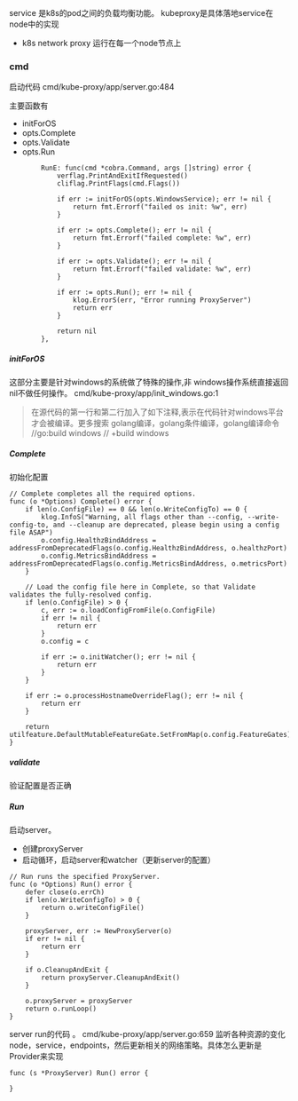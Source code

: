 
service 是k8s的pod之间的负载均衡功能。 kubeproxy是具体落地service在node中的实现

- k8s network proxy 运行在每一个node节点上
###  cmd
启动代码 cmd/kube-proxy/app/server.go:484

主要函数有
- initForOS
- opts.Complete
- opts.Validate
- opts.Run

```golang
		RunE: func(cmd *cobra.Command, args []string) error {
			verflag.PrintAndExitIfRequested()
			cliflag.PrintFlags(cmd.Flags())

			if err := initForOS(opts.WindowsService); err != nil {
				return fmt.Errorf("failed os init: %w", err)
			}

			if err := opts.Complete(); err != nil {
				return fmt.Errorf("failed complete: %w", err)
			}

			if err := opts.Validate(); err != nil {
				return fmt.Errorf("failed validate: %w", err)
			}

			if err := opts.Run(); err != nil {
				klog.ErrorS(err, "Error running ProxyServer")
				return err
			}

			return nil
		},
```

##### initForOS

这部分主要是针对windows的系统做了特殊的操作,非 windows操作系统直接返回nil不做任何操作。
cmd/kube-proxy/app/init_windows.go:1
> 在源代码的第一行和第二行加入了如下注释,表示在代码针对windows平台才会被编译。更多搜索 golang编译，golang条件编译，golang编译命令
> //go:build windows
> // +build windows


##### Complete
初始化配置

```golang
// Complete completes all the required options.
func (o *Options) Complete() error {
	if len(o.ConfigFile) == 0 && len(o.WriteConfigTo) == 0 {
		klog.InfoS("Warning, all flags other than --config, --write-config-to, and --cleanup are deprecated, please begin using a config file ASAP")
		o.config.HealthzBindAddress = addressFromDeprecatedFlags(o.config.HealthzBindAddress, o.healthzPort)
		o.config.MetricsBindAddress = addressFromDeprecatedFlags(o.config.MetricsBindAddress, o.metricsPort)
	}

	// Load the config file here in Complete, so that Validate validates the fully-resolved config.
	if len(o.ConfigFile) > 0 {
		c, err := o.loadConfigFromFile(o.ConfigFile)
		if err != nil {
			return err
		}
		o.config = c

		if err := o.initWatcher(); err != nil {
			return err
		}
	}

	if err := o.processHostnameOverrideFlag(); err != nil {
		return err
	}

	return utilfeature.DefaultMutableFeatureGate.SetFromMap(o.config.FeatureGates)
}
```

##### validate

验证配置是否正确

##### Run
启动server。
- 创建proxyServer
- 启动循环，启动server和watcher（更新server的配置）

```golang
// Run runs the specified ProxyServer.
func (o *Options) Run() error {
	defer close(o.errCh)
	if len(o.WriteConfigTo) > 0 {
		return o.writeConfigFile()
	}

	proxyServer, err := NewProxyServer(o)
	if err != nil {
		return err
	}

	if o.CleanupAndExit {
		return proxyServer.CleanupAndExit()
	}

	o.proxyServer = proxyServer
	return o.runLoop()
}
```

server run的代码 。 
cmd/kube-proxy/app/server.go:659
监听各种资源的变化 node，service，endpoints，然后更新相关的网络策略。具体怎么更新是Provider来实现
```golang
func (s *ProxyServer) Run() error {

}
```